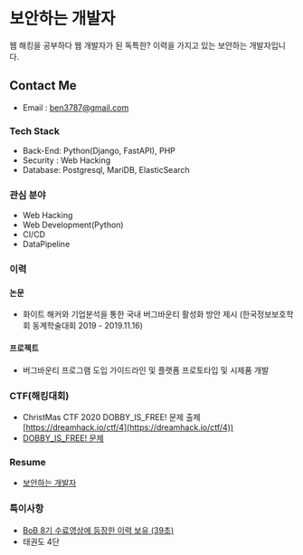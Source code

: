 # 보안하는 개발자
웹 해킹을 공부하다 웹 개발자가 된 독특한? 이력을 가지고 있는 보안하는 개발자입니다.

## Contact Me 
- Email : ben3787@gmail.com

### Tech Stack
- Back-End: Python(Django, FastAPI), PHP
- Security : Web Hacking
- Database: Postgresql, MariDB, ElasticSearch


### 관심 분야
- Web Hacking
- Web Development(Python)
- CI/CD
- DataPipeline


### 이력

#### 논문
- 화이트 해커와 기업분석을 통한 국내 버그바운티 활성화 방안 제시 (한국정보보호학회 동계학술대회 2019 - 2019.11.16)

#### 프로젝트
- 버그바운티 프로그램 도입 가이드라인 및 플랫폼 프로토타입 및 시제품 개발

### CTF(해킹대회)
- ChristMas CTF 2020 DOBBY_IS_FREE! 문제 출제 [https://dreamhack.io/ctf/4](https://dreamhack.io/ctf/4))
- [DOBBY_IS_FREE! 문제](https://github.com/Tempuss/CTF_CVE-2020-7471)

### Resume
- [보안하는 개발자](https://www.notion.so/2f22942266c645daa8c266b5ae5da113)

### 특이사항
- [BoB 8기 수료영상에 등장한 이력 보유 (39초)](https://www.youtube.com/watch?v=jiMa5zY26ms)
- 태권도 4단



<!--
**Tempuss/Tempuss** is a ✨ _special_ ✨ repository because its `README.md` (this file) appears on your GitHub profile.

Here are some ideas to get you started:

- 🔭 I’m currently working on ...
- 🌱 I’m currently learning ...
- 👯 I’m looking to collaborate on ...
- 🤔 I’m looking for help with ...
- 💬 Ask me about ...
- 📫 How to reach me: ...
- 😄 Pronouns: ...
- ⚡ Fun fact: ...
-->
